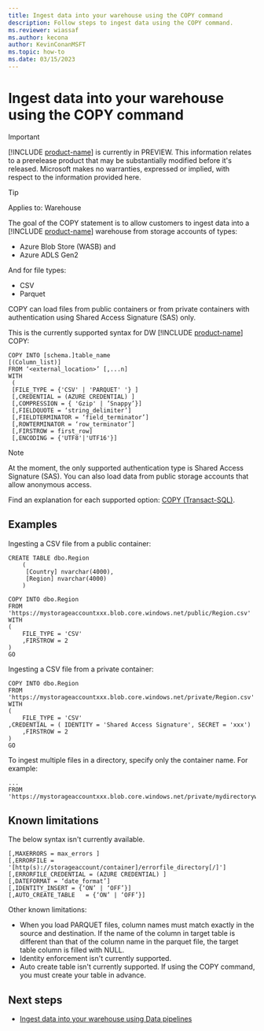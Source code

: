 ```yaml
---
title: Ingest data into your warehouse using the COPY command
description: Follow steps to ingest data using the COPY command.
ms.reviewer: wiassaf
ms.author: kecona
author: KevinConanMSFT
ms.topic: how-to
ms.date: 03/15/2023
---
```


# Ingest data into your warehouse using the COPY command

> [!IMPORTANT]
> [!INCLUDE [product-name](../includes/product-name.md)] is currently in PREVIEW. This information relates to a prerelease product that may be substantially modified before it's released. Microsoft makes no warranties, expressed or implied, with respect to the information provided here.

> [!TIP]
> Applies to: Warehouse

The goal of the COPY statement is to allow customers to ingest data into a [!INCLUDE [product-name](../includes/product-name.md)] warehouse from storage accounts of types:

- Azure Blob Store (WASB) and
- Azure ADLS Gen2

And for file types:

- CSV
- Parquet

COPY can load files from public containers or from private containers with authentication using Shared Access Signature (SAS) only.

This is the currently supported syntax for DW [!INCLUDE [product-name](../includes/product-name.md)] COPY:

```
COPY INTO [schema.]table_name
[(Column_list)] 
FROM ‘<external_location>’ [,...n]
WITH
 ( 
 [FILE_TYPE = {'CSV' | 'PARQUET' '} ]
 [,CREDENTIAL = (AZURE CREDENTIAL) ]
 [,COMPRESSION = { 'Gzip' | ’Snappy’}] 
 [,FIELDQUOTE = ‘string_delimiter’] 
 [,FIELDTERMINATOR = ‘field_terminator’]
 [,ROWTERMINATOR = ‘row_terminator’]
 [,FIRSTROW = first_row]
 [,ENCODING = {'UTF8'|'UTF16'}] 
```

> [!NOTE]
> At the moment, the only supported authentication type is Shared Access Signature (SAS). You can also load data from public storage accounts that allow anonymous access.

Find an explanation for each supported option: [COPY (Transact-SQL)](/sql/t-sql/statements/copy-into-transact-sql?view=azure-sqldw-latest).

## Examples

Ingesting a CSV file from a public container:

```
CREATE TABLE dbo.Region
    (
     [Country] nvarchar(4000),
     [Region] nvarchar(4000)
    )

COPY INTO dbo.Region
FROM 'https://mystorageaccountxxx.blob.core.windows.net/public/Region.csv'
WITH
(
    FILE_TYPE = 'CSV'
    ,FIRSTROW = 2
)
GO
```

Ingesting a CSV file from a private container:

```
COPY INTO dbo.Region
FROM 'https://mystorageaccountxxx.blob.core.windows.net/private/Region.csv'
WITH
(
    FILE_TYPE = 'CSV'
,CREDENTIAL = ( IDENTITY = 'Shared Access Signature', SECRET = 'xxx')
    ,FIRSTROW = 2
)
GO
```

To ingest multiple files in a directory, specify only the container name. For example:

```
...
FROM 'https://mystorageaccountxxx.blob.core.windows.net/private/mydirectorywithCSVs’)
```

## Known limitations

The below syntax isn't currently available.

```
[,MAXERRORS = max_errors ]
[,ERRORFILE = '[http(s)://storageaccount/container]/errorfile_directory[/]'] 
[,ERRORFILE_CREDENTIAL = (AZURE CREDENTIAL) ]
[,DATEFORMAT = ‘date_format’]
[,IDENTITY_INSERT = {‘ON’ | ‘OFF’}]
[,AUTO_CREATE_TABLE   = {‘ON’ | ‘OFF’}]
```

Other known limitations:

- When you load PARQUET files, column names must match exactly in the source and destination. If the name of the column in target table is different than that of the column name in the parquet file, the target table column is filled with NULL.
- Identity enforcement isn't currently supported.
- Auto create table isn't currently supported. If using the COPY command, you must create your table in advance.

## Next steps

- [Ingest data into your warehouse using Data pipelines](ingest-data-pipelines.md)
